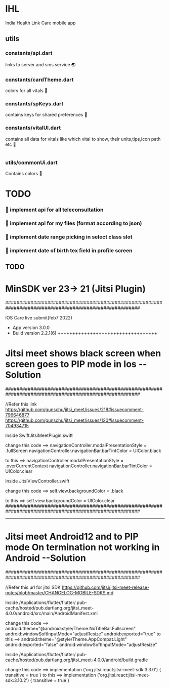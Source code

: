 # IHL
India Health Link Care mobile app
## utils
### constants/api.dart
links to server and sms service 🌏
### constants/cardTheme.dart
colors for all vitals 🎨
### constants/spKeys.dart
contains keys for shared preferences 🔑
### constants/vitalUI.dart
contains all data for vitals like which vital to show, their units,tips,icon path etc 👀
#
### utils/commonUi.dart
Contains colors 🎨
# TODO
### 👀 implement api for all teleconsultation
### 👀 implement api for my files (format according to json)
### 👀 implement date range picking in select class slot
### 👀 implement date of birth tex field in profile screen

## TODO

# MinSDK ver 23-> 21 (Jitsi Plugin)
########################################################################################################

IOS Care live submit(feb7 2022)
- App version 3.0.0
- Build version 2.2.1(6)
++++++++++++++++++++++++++++++++++

# Jitsi meet shows black screen when screen goes to PIP mode in Ios --Solution
########################################################################################################

//Refer this link
https://github.com/gunschu/jitsi_meet/issues/218#issuecomment-796646877
https://github.com/gunschu/jitsi_meet/issues/120#issuecomment-704934715

Inside SwiftJitsiMeetPlugin.swift

change this code ==>
navigationController.modalPresentationStyle = .fullScreen
navigationController.navigationBar.barTintColor = UIColor.black

to this ==>
navigationController.modalPresentationStyle = .overCurrentContext
navigationController.navigationBar.barTintColor = UIColor.clear

Inside JitsiViewController.swift

change this code ==>
self.view.backgroundColor = .black 

to this ==>
self.view.backgroundColor = UIColor.clear
########################################################################################################
*******************************************************************************************************
# Jitsi meet Android12 and to PIP mode On termination not working in Android --Solution
########################################################################################################

//Refer this url for jitsi SDK
https://github.com/jitsi/jitsi-meet-release-notes/blob/master/CHANGELOG-MOBILE-SDKS.md

Inside /Applications/flutter/flutter/.pub-cache/hosted/pub.dartlang.org/jitsi_meet-4.0.0/android/src/main/AndroidManifest.xml

change this code ==>
android:theme="@android:style/Theme.NoTitleBar.Fullscreen"
android:windowSoftInputMode="adjustResize"
android:exported="true"
to this ==>
android:theme="@style/Theme.AppCompat.Light"
android:exported="false"
android:windowSoftInputMode="adjustResize"

Inside /Applications/flutter/flutter/.pub-cache/hosted/pub.dartlang.org/jitsi_meet-4.0.0/android/build.gradle

change this code ==>
implementation ('org.jitsi.react:jitsi-meet-sdk:3.3.0') { transitive = true }
to this ==>
implementation ('org.jitsi.react:jitsi-meet-sdk:3.10.2') { transitive = true }